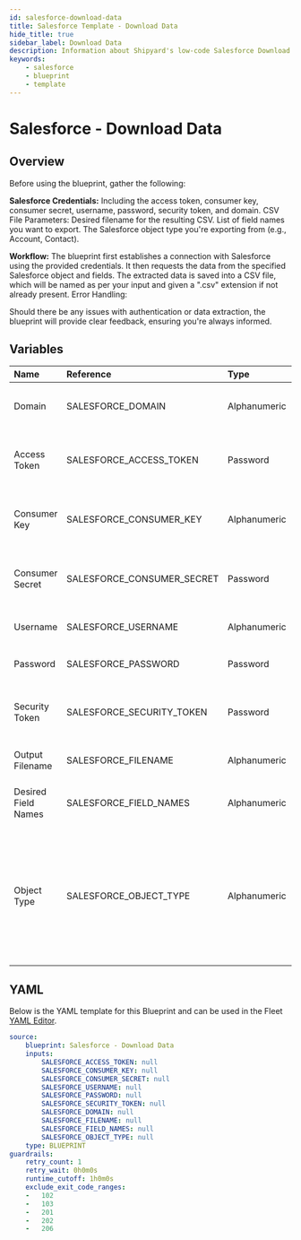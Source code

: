 ```yaml
---
id: salesforce-download-data
title: Salesforce Template - Download Data
hide_title: true
sidebar_label: Download Data
description: Information about Shipyard's low-code Salesforce Download Data blueprint. Export specified Salesforce object data to a CSV file. 
keywords:
    - salesforce
    - blueprint
    - template
---
```


# Salesforce - Download Data

## Overview
Before using the blueprint, gather the following:

**Salesforce Credentials:** Including the access token, consumer key, consumer secret, username, password, security token, and domain.
CSV File Parameters:
Desired filename for the resulting CSV.
List of field names you want to export.
The Salesforce object type you're exporting from (e.g., Account, Contact).

**Workflow:**
The blueprint first establishes a connection with Salesforce using the provided credentials.
It then requests the data from the specified Salesforce object and fields.
The extracted data is saved into a CSV file, which will be named as per your input and given a ".csv" extension if not already present.
Error Handling:

Should there be any issues with authentication or data extraction, the blueprint will provide clear feedback, ensuring you're always informed.

## Variables

| Name | Reference | Type | Required           | Default | Options | Description |
|:-----|:----------|:-----|:-------------------|:--------|:--------|:------------|
| Domain | SALESFORCE_DOMAIN  | Alphanumeric | :heavy_minus_sign: | - | - | Your Salesforce domain URL. Typically is before .my.salesforce.com |
| Access Token | SALESFORCE_ACCESS_TOKEN  | Password | :heavy_minus_sign: | - | - | Token provided by Salesforce to securely authenticate and access their API. |
| Consumer Key | SALESFORCE_CONSUMER_KEY  | Alphanumeric | :heavy_minus_sign: | - | - | Unique key to identify and authenticate your application's integration. |
| Consumer Secret | SALESFORCE_CONSUMER_SECRET  | Password | :heavy_minus_sign: | - | - | Secret key used in tandem with the consumer key to authenticate your application. |
| Username | SALESFORCE_USERNAME  | Alphanumeric | :heavy_minus_sign: | - | - | Your Salesforce account's username. |
| Password | SALESFORCE_PASSWORD  | Password | :heavy_minus_sign: | - | - | Your Salesforce account's password. |
| Security Token | SALESFORCE_SECURITY_TOKEN  | Password | :heavy_minus_sign: | - | - | Additional security token provided by Salesforce to enhance protection. |
| Output Filename | SALESFORCE_FILENAME  | Alphanumeric | :white_check_mark: | - | - | The desired name/path for the resulting CSV file. |
| Desired Field Names | SALESFORCE_FIELD_NAMES  | Alphanumeric | :heavy_minus_sign: | - | - | List of field names from the Salesforce object you want to export. |
| Object Type | SALESFORCE_OBJECT_TYPE  | Alphanumeric | :white_check_mark: | - | - | The specific Salesforce object type (e.g., Account, Customer) you want to export data from. This name must match Salesforce's API Name from their object manager view. |


## YAML
Below is the YAML template for this Blueprint and can be used in the Fleet [YAML Editor](../../reference/fleets/yaml-editor.md).
```yaml
source:
    blueprint: Salesforce - Download Data
    inputs:
        SALESFORCE_ACCESS_TOKEN: null
        SALESFORCE_CONSUMER_KEY: null
        SALESFORCE_CONSUMER_SECRET: null
        SALESFORCE_USERNAME: null
        SALESFORCE_PASSWORD: null
        SALESFORCE_SECURITY_TOKEN: null
        SALESFORCE_DOMAIN: null
        SALESFORCE_FILENAME: null
        SALESFORCE_FIELD_NAMES: null
        SALESFORCE_OBJECT_TYPE: null
    type: BLUEPRINT
guardrails:
    retry_count: 1
    retry_wait: 0h0m0s
    runtime_cutoff: 1h0m0s
    exclude_exit_code_ranges:
    -   102
    -   103
    -   201
    -   202
    -   206

```
